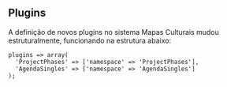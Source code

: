 ## Plugins

A definição de novos plugins no sistema Mapas Culturais mudou estruturalmente, funcionando na estrutura abaixo:

```
plugins => array(
  'ProjectPhases' => ['namespace' => 'ProjectPhases'],
  'AgendaSingles' => ['namespace' => 'AgendaSingles']
);
```

